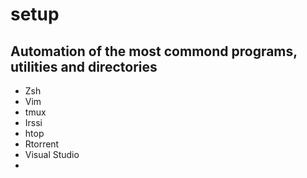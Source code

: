 # setup

## Automation of the most commond programs, utilities and directories

* Zsh
* Vim
* tmux
* Irssi
* htop
* Rtorrent
* Visual Studio
* 
